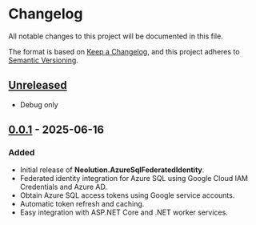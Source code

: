 # Changelog

All notable changes to this project will be documented in this file.

The format is based on [Keep a Changelog](https://keepachangelog.com/en/1.1.0/),
and this project adheres to [Semantic Versioning](https://semver.org/spec/v2.0.0.html).

## [Unreleased]

- Debug only

## [0.0.1] - 2025-06-16

### Added

- Initial release of **Neolution.AzureSqlFederatedIdentity**.
- Federated identity integration for Azure SQL using Google Cloud IAM Credentials and Azure AD.
- Obtain Azure SQL access tokens using Google service accounts.
- Automatic token refresh and caching.
- Easy integration with ASP.NET Core and .NET worker services.

[unreleased]: https://github.com/neolution-ch/Neolution.AzureSqlFederatedIdentity/compare/0.0.1...HEAD
[0.0.1]: https://github.com/neolution-ch/Neolution.AzureSqlFederatedIdentity/compare/0.0.1-alpha.2...0.0.1
